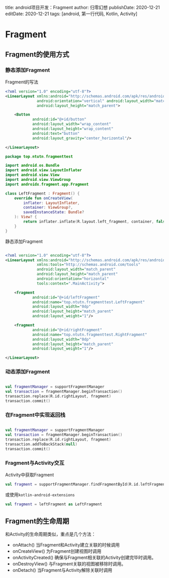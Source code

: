title: android项目开发：Fragment
author: 归零幻想
publishDate: 2020-12-21
editDate: 2020-12-21
tags: [android, 第一行代码, Kotlin, Activity]

<!--config-->

# Fragment

## Fragment的使用方式

### 静态添加Fragment

Fragment的写法

```xml
<?xml version="1.0" encoding="utf-8"?>
<LinearLayout xmlns:android="http://schemas.android.com/apk/res/android"
              android:orientation="vertical" android:layout_width="match_parent"
              android:layout_height="match_parent">

    <Button
            android:id="@+id/button"
            android:layout_width="wrap_content"
            android:layout_height="wrap_content"
            android:text="button"
            android:layout_gravity="center_horizontal"/>

</LinearLayout>
```

```kotlin
package top.ntutn.fragmenttest

import android.os.Bundle
import android.view.LayoutInflater
import android.view.View
import android.view.ViewGroup
import androidx.fragment.app.Fragment

class LeftFragment : Fragment() {
    override fun onCreateView(
        inflater: LayoutInflater,
        container: ViewGroup?,
        savedInstanceState: Bundle?
    ): View? {
        return inflater.inflate(R.layout.left_fragment, container, false)
    }
}
```

静态添加Fragment

```xml

<?xml version="1.0" encoding="utf-8"?>
<LinearLayout xmlns:android="http://schemas.android.com/apk/res/android"
              xmlns:tools="http://schemas.android.com/tools"
              android:layout_width="match_parent"
              android:layout_height="match_parent"
              android:orientation="horizontal"
              tools:context=".MainActivity">

    <fragment
            android:id="@+id/leftFragment"
            android:name="top.ntutn.fragmenttest.LeftFragment"
            android:layout_width="0dp"
            android:layout_height="match_parent"
            android:layout_weight="1"/>

    <fragment
            android:id="@+id/rightFragment"
            android:name="top.ntutn.fragmenttest.RightFragment"
            android:layout_width="0dp"
            android:layout_height="match_parent"
            android:layout_weight="1"/>

</LinearLayout>
```

<!--summary-->

### 动态添加Fragment

```kotlin

val fragmentManager = supportFragmentManager
val transaction = fragmentManager.beginTransaction()
transaction.replace(R.id.rightLayout, fragment)
transaction.commit()
```

### 在Fragment中实现返回栈

```kotlin

val fragmentManager = supportFragmentManager
val transaction = fragmentManager.beginTransaction()
transaction.replace(R.id.rightLayout, fragment)
transaction.addToBackStack(null)
transaction.commit()
```

### Fragment与Activity交互

Activity中获取Fragment

```kotlin
val fragment = supportFragmentManager.findFragmentById(R.id.leftFragment) as LeftFragment
```

或使用`kotlin-android-extensions`

```kotlin
val fragment = leftFragment as LeftFragment
```

## Fragment的生命周期

和Activity的生命周期类似，重点是几个方法：

- onAttach() 当Fragment和Activity建立关联的时候调用
- onCreateView() 为Fragment创建视图时调用
- onActivityCreated() 确保与Fragment相关联的Activity创建完毕时调用。
- onDestroyView() 与Fragment关联的视图被移除时调用。
- onDetach() 当Fragment与Activity解除关联时调用
